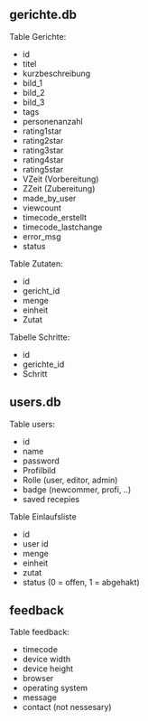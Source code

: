 ## gerichte.db
Table Gerichte:
 - id
 - titel
 - kurzbeschreibung
 - bild_1
 - bild_2
 - bild_3
 - tags
 - personenanzahl
 - rating1star
 - rating2star
 - rating3star
 - rating4star
 - rating5star
 - VZeit (Vorbereitung)
 - ZZeit (Zubereitung)
 - made_by_user
 - viewcount
 - timecode_erstellt
 - timecode_lastchange
 - error_msg
 - status

Table Zutaten:
 - id
 - gericht_id
 - menge
 - einheit
 - Zutat

Tabelle Schritte:
 - id
 - gerichte_id
 - Schritt


## users.db
Table users:
 - id
 - name
 - password
 - Profilbild
 - Rolle (user, editor, admin)
 - badge (newcommer, profi, ..)
 - saved recepies

Table Einlaufsliste
 - id
 - user id
 - menge
 - einheit
 - zutat
 - status (0 = offen, 1 = abgehakt)


## feedback
Table feedback:
- timecode
- device width
- device height
- browser
- operating system
- message
- contact (not nessesary)